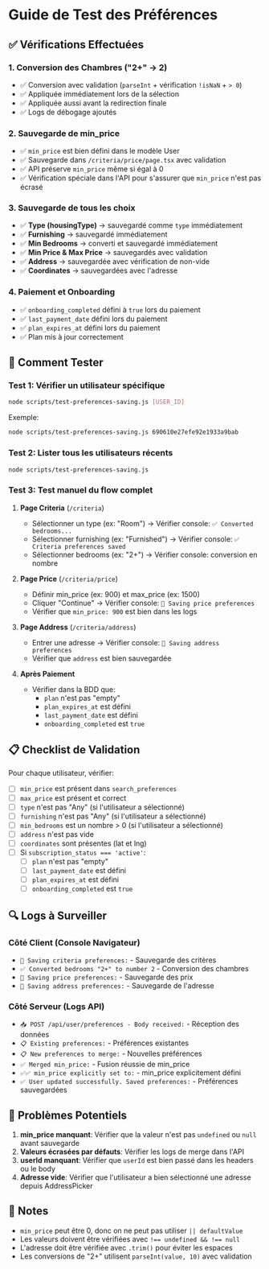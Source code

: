 # Guide de Test des Préférences

## ✅ Vérifications Effectuées

### 1. **Conversion des Chambres ("2+" → 2)**
- ✅ Conversion avec validation (`parseInt` + vérification `!isNaN` + `> 0`)
- ✅ Appliquée immédiatement lors de la sélection
- ✅ Appliquée aussi avant la redirection finale
- ✅ Logs de débogage ajoutés

### 2. **Sauvegarde de min_price**
- ✅ `min_price` est bien défini dans le modèle User
- ✅ Sauvegarde dans `/criteria/price/page.tsx` avec validation
- ✅ API préserve `min_price` même si égal à 0
- ✅ Vérification spéciale dans l'API pour s'assurer que `min_price` n'est pas écrasé

### 3. **Sauvegarde de tous les choix**
- ✅ **Type (housingType)** → sauvegardé comme `type` immédiatement
- ✅ **Furnishing** → sauvegardé immédiatement
- ✅ **Min Bedrooms** → converti et sauvegardé immédiatement
- ✅ **Min Price & Max Price** → sauvegardés avec validation
- ✅ **Address** → sauvegardée avec vérification de non-vide
- ✅ **Coordinates** → sauvegardées avec l'adresse

### 4. **Paiement et Onboarding**
- ✅ `onboarding_completed` défini à `true` lors du paiement
- ✅ `last_payment_date` défini lors du paiement
- ✅ `plan_expires_at` défini lors du paiement
- ✅ Plan mis à jour correctement

## 🧪 Comment Tester

### Test 1: Vérifier un utilisateur spécifique

```bash
node scripts/test-preferences-saving.js [USER_ID]
```

Exemple:
```bash
node scripts/test-preferences-saving.js 690610e27efe92e1933a9bab
```

### Test 2: Lister tous les utilisateurs récents

```bash
node scripts/test-preferences-saving.js
```

### Test 3: Test manuel du flow complet

1. **Page Criteria** (`/criteria`)
   - Sélectionner un type (ex: "Room") → Vérifier console: `✅ Converted bedrooms...`
   - Sélectionner furnishing (ex: "Furnished") → Vérifier console: `✅ Criteria preferences saved`
   - Sélectionner bedrooms (ex: "2+") → Vérifier console: conversion en nombre

2. **Page Price** (`/criteria/price`)
   - Définir min_price (ex: 900) et max_price (ex: 1500)
   - Cliquer "Continue" → Vérifier console: `💾 Saving price preferences`
   - Vérifier que `min_price: 900` est bien dans les logs

3. **Page Address** (`/criteria/address`)
   - Entrer une adresse → Vérifier console: `💾 Saving address preferences`
   - Vérifier que `address` est bien sauvegardée

4. **Après Paiement**
   - Vérifier dans la BDD que:
     - `plan` n'est pas "empty"
     - `plan_expires_at` est défini
     - `last_payment_date` est défini
     - `onboarding_completed` est `true`

## 📋 Checklist de Validation

Pour chaque utilisateur, vérifier:

- [ ] `min_price` est présent dans `search_preferences`
- [ ] `max_price` est présent et correct
- [ ] `type` n'est pas "Any" (si l'utilisateur a sélectionné)
- [ ] `furnishing` n'est pas "Any" (si l'utilisateur a sélectionné)
- [ ] `min_bedrooms` est un nombre > 0 (si l'utilisateur a sélectionné)
- [ ] `address` n'est pas vide
- [ ] `coordinates` sont présentes (lat et lng)
- [ ] Si `subscription_status === 'active'`:
  - [ ] `plan` n'est pas "empty"
  - [ ] `last_payment_date` est défini
  - [ ] `plan_expires_at` est défini
  - [ ] `onboarding_completed` est `true`

## 🔍 Logs à Surveiller

### Côté Client (Console Navigateur)
- `💾 Saving criteria preferences:` - Sauvegarde des critères
- `✅ Converted bedrooms "2+" to number 2` - Conversion des chambres
- `💾 Saving price preferences:` - Sauvegarde des prix
- `💾 Saving address preferences:` - Sauvegarde de l'adresse

### Côté Serveur (Logs API)
- `📥 POST /api/user/preferences - Body received:` - Réception des données
- `📋 Existing preferences:` - Préférences existantes
- `📋 New preferences to merge:` - Nouvelles préférences
- `✅ Merged min_price:` - Fusion réussie de min_price
- `✅✅ min_price explicitly set to:` - min_price explicitement défini
- `✅ User updated successfully. Saved preferences:` - Préférences sauvegardées

## 🐛 Problèmes Potentiels

1. **min_price manquant**: Vérifier que la valeur n'est pas `undefined` ou `null` avant sauvegarde
2. **Valeurs écrasées par défauts**: Vérifier les logs de merge dans l'API
3. **userId manquant**: Vérifier que `userId` est bien passé dans les headers ou le body
4. **Adresse vide**: Vérifier que l'utilisateur a bien sélectionné une adresse depuis AddressPicker

## 📝 Notes

- `min_price` peut être 0, donc on ne peut pas utiliser `|| defaultValue`
- Les valeurs doivent être vérifiées avec `!== undefined && !== null`
- L'adresse doit être vérifiée avec `.trim()` pour éviter les espaces
- Les conversions de "2+" utilisent `parseInt(value, 10)` avec validation


